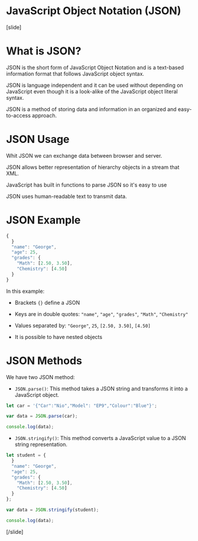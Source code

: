 # JavaScript Object Notation (JSON)

[slide]
# What is JSON?

JSON is the short form of JavaScript Object Notation and is a text-based information format that follows JavaScript object syntax.

JSON is language independent and it can be used without depending on JavaScript even though it is a look-alike of the JavaScript object literal syntax.

JSON is a method of storing data and information in an organized and easy-to-access approach. 

# JSON Usage

Whit JSON we can exchange data between browser and server.

JSON allows better representation of hierarchy objects in a stream that XML.

JavaScript has built in functions to parse JSON so it's easy to use

JSON uses human-readable text to transmit data.

# JSON Example

``` js
{
  }
  "name": "George",
  "age": 25,
  "grades": {
    "Math": [2.50, 3.50],
    "Chemistry": [4.50]
  }
}
```

In this example:

* Brackets `{}` define a JSON

* Keys are in double quotes: `"name"`, `"age"`, `"grades"`, `"Math"`, `"Chemistry"`

* Values separated by: `"George"`, `25`, `[2.50, 3.50]`, `[4.50]`

* It is possible to have nested objects

# JSON Methods

We have two  JSON method:

* `JSON.parse()`: This method takes a JSON string and transforms it into a JavaScript object.

``` js live
let car = '{"Car":"Nio","Model": "EP9","Colour":"Blue"}';  

var data = JSON.parse(car);  

console.log(data);
```

* `JSON.stringify()`: This method converts a JavaScript value to a JSON string representation.

``` js live
let student = {
  }
  "name": "George",
  "age": 25,
  "grades": {
    "Math": [2.50, 3.50],
    "Chemistry": [4.50]
  }
};  

var data = JSON.stringify(student);  

console.log(data);
```

[/slide]
